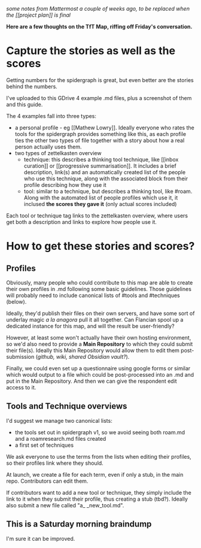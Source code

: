 *some notes from Mattermost a couple of weeks ago, to be replaced when the [[project plan]] is final*

**Here are a few thoughts on the TfT Map, riffing off Friday's conversation.**

# Capture the stories as well as the scores

Getting numbers for the spidergraph is great, but even better are the stories behind the numbers.

I've uploaded to this GDrive 4 example .md files, plus a screenshot of them and this guide. 

The 4 examples fall into three types:
* a personal profile - eg [[Mathew Lowry]]. Ideally everyone who rates the tools for the spidergraph provides something like this,  as each profile ties the other two types of file together with a story about how a real person actually uses them. 
* two types of zettelkasten overview
	* technique: this describes a thinking tool technique, like [[inbox curation]] or [[progressive summarisation]]. It includes a brief description, link(s) and an automatically created list of the people who use this technique, along with the associated block from their profile describing how they use it
	* tool: similar to a technique, but describes a thinking tool, like #roam. Along with the automated list of people profiles which use it, it inclused **the scores they gave it** (only actual scores included)

Each tool or technique tag links to the zettelkasten overview, where users get both a description and links to explore how people use it.
 
# How to get these stories and scores? 

## Profiles
Obviously, many people who could contribute to this map are able to create their own profiles in .md following some basic guidelines. Those guidelines will probably need to include canonical lists of #tools and #techniques (below).

Ideally, they'd publish their files on their own servers, and have some sort of underlay magic *a la anagora* pull it all together. Can Flancian spool up a dedicated instance for this map, and will the  result be user-friendly?

However, at least some won't actually have their own hosting environment, so we'd also need to provide a **Main Repository** to which they could submit their file(s). Ideally this Main Repository would allow them to edit them post-submission (*github, wiki, shared Obsidian vault?*).

Finally, we could even set up a questionnaire using google forms or similar which would output to a file which could be post-processed into an .md and put in the Main Repository. And then we can give the respondent edit access to it.

## Tools and Technique overviews
I'd suggest we manage two canonical lists:
* the tools set out in spidergraph v1, so we avoid seeing  both roam.md and a roamresearch.md files created
* a first set of techniques

We ask everyone to use the terms from the lists when editing their profiles, so their profiles link where they should. 

At launch, we create a file for each term, even if only a stub, in the main repo.  Contributors can edit them.

If contributors want to add a new tool or technique, they simply include the link to it when they submit their profile, thus creating a stub (tbd?). Ideally also submit a new file called "a_ _new_tool.md".

## This is a Saturday morning braindump
I'm sure it can be improved.

